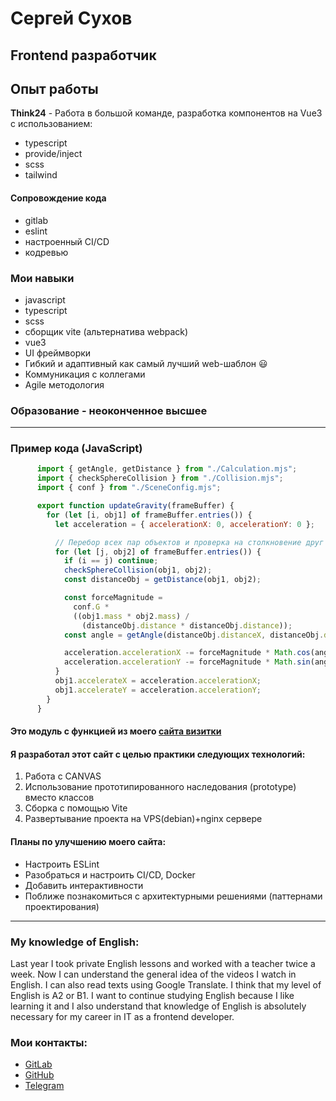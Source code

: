# Сергей Сухов

## Frontend разработчик

## Опыт работы


__Think24__ - Работа в большой команде, разработка компонентов на Vue3 c использованием:

- typescript
- provide/inject
- scss
- tailwind

#### Сопровождение кода

- gitlab
- eslint
- настроенный CI/CD
- кодревью

### Мои навыки

- javascript
- typescript
- scss
- сборщик vite (альтернатива webpack)
- vue3
- UI фреймворки
- Гибкий и адаптивный как самый лучший web-шаблон 😃
- Коммуникация с коллегами
- Agile методология

### Образование - неоконченное высшее

---

### Пример кода (JavaScript)

```JavaScript
      import { getAngle, getDistance } from "./Calculation.mjs";
      import { checkSphereCollision } from "./Collision.mjs";
      import { conf } from "./SceneConfig.mjs";

      export function updateGravity(frameBuffer) {
        for (let [i, obj1] of frameBuffer.entries()) {
          let acceleration = { accelerationX: 0, accelerationY: 0 };

          // Перебор всех пар объектов и проверка на столкновение друг с другом
          for (let [j, obj2] of frameBuffer.entries()) {
            if (i == j) continue;
            checkSphereCollision(obj1, obj2);
            const distanceObj = getDistance(obj1, obj2);

            const forceMagnitude =
              conf.G *
              ((obj1.mass * obj2.mass) /
                (distanceObj.distance * distanceObj.distance));
            const angle = getAngle(distanceObj.distanceX, distanceObj.distanceY);

            acceleration.accelerationX -= forceMagnitude * Math.cos(angle);
            acceleration.accelerationY -= forceMagnitude * Math.sin(angle);
          }
          obj1.accelerateX = acceleration.accelerationX;
          obj1.accelerateY = acceleration.accelerationY;
        }
      }
```

#### Это модуль с функцией из моего [сайта визитки](https://ngc7891.ru/)



#### Я разработал этот сайт с целью практики следующих технологий:

1. Работа с CANVAS
2. Использование прототипированного наследования (prototype) вместо классов
3. Сборка с помощью Vite
4. Развертывание проекта на VPS(debian)+nginx сервере

#### Планы по улучшению моего сайта:

- Настроить ESLint
- Разобраться и настроить CI/CD, Docker
- Добавить интерактивности
- Поближе познакомиться с архитектурными решениями (паттернами проектирования)

---

### My knowledge of English:
Last year I took private English lessons and worked with a teacher twice a week. Now I can understand the general idea of the videos I watch in English. I can also read texts using Google Translate. I think that my level of English is A2 or B1. I want to continue studying English because I like learning it and I also understand that knowledge of English is absolutely necessary for my career in IT as a frontend developer.


### Мои контакты:
* [GitLab](https://gitlab.com/ngc7891)
* [GitHub](https://gitHub.com/ngc7891)
* [Telegram](https://t.me/NGC7891P)